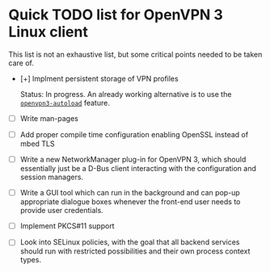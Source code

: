 Quick TODO list for OpenVPN 3 Linux client
==========================================

This list is not an exhaustive list, but some critical points needed to be
taken care of.

- [+] Implment persistent storage of VPN profiles

  Status: In progress.  An already working alternative is to use the
  [`openvpn3-autoload`](doxygen/openvpn3-autoload.md) feature.

- [ ] Write man-pages

- [ ] Add proper compile time configuration enabling OpenSSL instead of mbed TLS

- [ ] Write a new NetworkManager plug-in for OpenVPN 3, which should essentially
  just be a D-Bus client interacting with the configuration and session
  managers.

- [ ] Write a GUI tool which can run in the background and can pop-up
  appropriate dialogue boxes whenever the front-end user needs to provide
  user credentials.

- [ ] Implement PKCS#11 support

- [ ] Look into SELinux policies, with the goal that all backend services should
  run with restricted possibilities and their own process context types.
